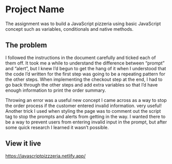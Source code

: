 # Project Name

The assignment was to build a JavaScript pizzeria using basic JavaScript concept such as variables, conditionals and native methods. 


## The problem

I followed the instructions in the document carefully and ticked each of them off. It took me a while to understand the difference between “prompt” and “alert”, but I knew I’d begun to get the hang of it when I understood that the code I’d written for the first step was going to be a repeating pattern for the other steps. When implementing the checkout step at the end, I had to go back through the other steps and add extra variables so that I’d have enough information to print the order summary.

Throwing an error was a useful new concept I came across as a way to stop the order process if the customer entered invalid information. very useful! Another trick I used when styling the page was to comment out the script tag to stop the prompts and alerts from getting in the way. I wanted there to be a way to prevent users from entering invalid input in the prompt, but after some quick research I learned it wasn’t possible.


## View it live

https://javascriptpizzzeria.netlify.app/